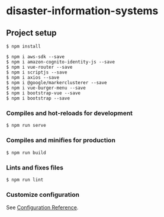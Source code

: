 # disaster-information-systems

## Project setup
```
$ npm install
```
```
$ npm i aws-sdk --save
$ npm i amazon-cognito-identity-js --save
$ npm i vue-router --save
$ npm i scriptjs --save  
$ npm i axios --save
$ npm i @google/markerclusterer --save
$ npm i vue-burger-menu --save
$ npm i bootstrap-vue --save
$ npm i bootstrap --save
```
### Compiles and hot-reloads for development
```
$ npm run serve
```

### Compiles and minifies for production
```
$ npm run build
```

### Lints and fixes files
```
$ npm run lint
```

### Customize configuration
See [Configuration Reference](https://cli.vuejs.org/config/).
